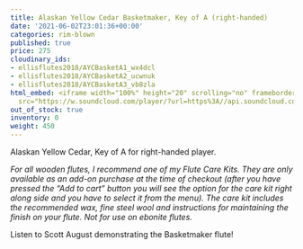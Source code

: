 ```yaml
---
title: Alaskan Yellow Cedar Basketmaker, Key of A (right-handed)
date: '2021-06-02T23:01:36+00:00'
categories: rim-blown
published: true
price: 275
cloudinary_ids:
- ellisflutes2018/AYCBasketA1_wx4dcl
- ellisflutes2018/AYCBasketA2_ucwnuk
- ellisflutes2018/AYCBasketA3_vb8zla
html_embed: <iframe width="100%" height="20" scrolling="no" frameborder="no" allow="autoplay"
  src="https://w.soundcloud.com/player/?url=https%3A//api.soundcloud.com/tracks/536548146&color=%23ff5500&inverse=false&auto_play=false&show_user=true"></iframe>
out_of_stock: true
inventory: 0
weight: 450
---
```


Alaskan Yellow Cedar, Key of A for right-handed player.

*For all wooden flutes, I recommend one of my Flute Care Kits.  They are only available as an add-on purchase at the time of checkout (after you have pressed the “Add to cart” button you will see the option for the care kit right along side and you have to select it from the menu). The care kit includes the recommended wax, fine steel wool and instructions for maintaining the finish on your flute.  Not for use on ebonite flutes.*

Listen to Scott August demonstrating the Basketmaker flute!